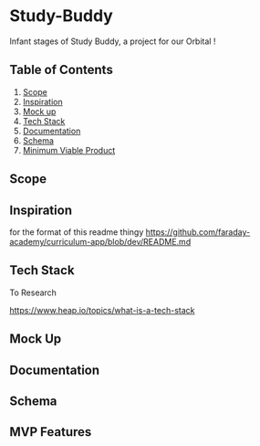 # Study-Buddy

Infant stages of Study Buddy, a project for our Orbital !

## Table of Contents
1. [Scope](#Scope)
2. [Inspiration](#inspiration)
3. [Mock up](#Mock-up)
4. [Tech Stack](#tech-stack)
5. [Documentation](#Documentation)
6. [Schema](#Schema)
7. [Minimum Viable Product](#MVP-Features)
## Scope

## Inspiration

for the format of this readme thingy https://github.com/faraday-academy/curriculum-app/blob/dev/README.md
## Tech Stack
To Research

https://www.heap.io/topics/what-is-a-tech-stack
## Mock Up


## Documentation

## Schema

## MVP Features


